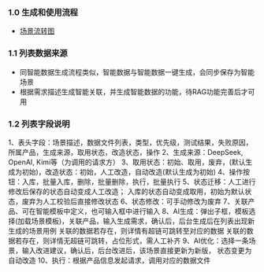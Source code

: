 ### 1.0 生成和使用流程
- [场景流转图](../image/智能数据流转图.png)

### 1.1 列表数据来源
- 同智能数据生成流程类似，智能数据与智能数据一键生成，会同步保存为智能场景
- 根据需求描述生成智能关联，并生成智能数据的功能，待RAG功能完善后才可用

### 1.2 列表字段说明
1、表头字段：场景描述，数据文件列表，类型，优先级，测试结果，失败原因，所属产品，生成来源，取用状态，改造状态，操作
2、生成来源：DeepSeek, OpenAI, Kimi等（为调用的请求方）
3、取用状态：初始、取用，废弃，(默认生成为初始)，改造状态：初始，人工改造，自动改造(默认生成为初始)
4、操作按钮：入库，批量入库，删除，批量删除，执行，批量执行
5、状态迁移：人工进行修改后保存的状态自动变成人工改造；
入库的状态自动变成取用，初始为默认状态，废弃为人工校验后直接修改状态
6、状态修改：可手动修改为废弃
7、关联产品、可在智能模板中定义，也可输入框中进行输入
8、AI生成：弹出子框，模板选择(加载场景模板)，关联产品，输入生成需求，确认后，后台生成后在列表出现新生成的场景用例
关联的数据若存在，则详情有超链可跳转至对应的数据
关联的数据若存在，则详情无超链可跳转，占位形式，需人工补齐
9、AI优化：选择一条场景，输入改进建议，确认后，后台改进后，该场景直接更新为新版， 状态变更为自动改造
10、执行：根据产品信息发起请求，调用对应的数据文件